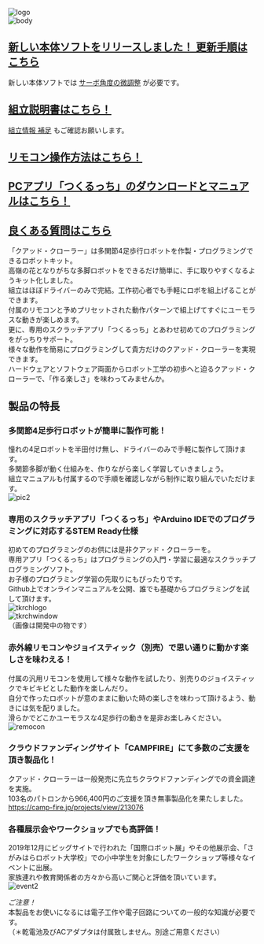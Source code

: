 ![logo](https://bit-trade-one.co.jp/wp/wp-content/uploads/2020/02/ADCRBT-LOGO-YOKOMAX.png)  
![body](https://bit-trade-one.co.jp/wp/wp-content/uploads/2020/02/body.png)

## [新しい本体ソフトをリリースしました！ 更新手順はこちら](https://bit-trade-one.github.io/QuadCrawler/docs/familyday_app.html#updateFW)

新しい本体ソフトでは [サーボ角度の微調整](CalibrationByRemote.md) が必要です。  

## [組立説明書はこちら！](http://bit-trade-one.co.jp/forUser/ADCRBTmanual.pdf)

[組立情報 補足](AdditionalInformation.md) もご確認お願いします。

## [リモコン操作方法はこちら！](InstructionManual.md)

## [PCアプリ「つくるっち」のダウンロードとマニュアルはこちら！](https://bit-trade-one.github.io/QuadCrawler/docs/familyday_app.html)

## [良くある質問はこちら](FAQ.md)

「クアッド・クローラー」は多関節4足歩行ロボットを作製・プログラミングできるロボットキット。  
高嶺の花となりがちな多脚ロボットをできるだけ簡単に、手に取りやすくなるようキット化しました。  
組立はほぼドライバーのみで完結。工作初心者でも手軽にロボを組上げることができます。  
付属のリモコンと予めプリセットされた動作パターンで組上げてすぐにユーモラスな動きが楽しめます。  
更に、専用のスクラッチアプリ「つくるっち」とあわせ初めてのプログラミングをがっちりサポート。  
様々な動作を簡易にプログラミングして貴方だけのクアッド・クローラーを実現できます。  
ハードウェアとソフトウェア両面からロボット工学の初歩へと迫るクアッド・クローラーで、「作る楽しさ」を味わってみませんか。  



## 製品の特長  
### 多関節4足歩行ロボットが簡単に製作可能！
憧れの4足ロボットを半田付け無し、ドライバーのみで手軽に製作して頂けます。  
多関節多脚が動く仕組みを、作りながら楽しく学習していきましょう。  
組立マニュアルも付属するので手順を確認しながら制作に取り組んでいただけます。  
![pic2](https://bit-trade-one.co.jp/wp/wp-content/uploads/2020/02/pic2.jpg)
 
 
### 専用のスクラッチアプリ「つくるっち」やArduino IDEでのプログラミングに対応するSTEM Ready仕様
初めてのプログラミングのお供には是非クアッド・クローラーを。  
専用アプリ「つくるっち」はプログラミングの入門・学習に最適なスクラッチプログラミングソフト。  
お子様のプログラミング学習の先取りにもぴったりです。  
Github上でオンラインマニュアルを公開、誰でも基礎からプログラミングを試して頂けます。  
![tkrchlogo](https://bit-trade-one.co.jp/wp/wp-content/uploads/2020/02/TuKuRuCh-Logo_FULL.png)  
![tkrchwindow](https://bit-trade-one.co.jp/wp/wp-content/uploads/2020/02/tkrchwindow.jpg)  
（画像は開発中の物です）
 
### 赤外線リモコンやジョイスティック（別売）で思い通りに動かす楽しさを味わえる！
付属の汎用リモコンを使用して様々な動作を試したり、別売りのジョイスティックでキビキビとした動作を楽しんだり。  
自分で作ったロボットが意のままに動いた時の楽しさを味わって頂けるよう、動きには気を配りました。  
滑らかでどこかユーモラスな4足歩行の動きを是非お楽しみください。  
 ![remocon](https://bit-trade-one.co.jp/wp/wp-content/uploads/2020/02/remocon.jpg)  

### クラウドファンディングサイト「CAMPFIRE」にて多数のご支援を頂き製品化！
クアッド・クローラーは一般発売に先立ちクラウドファンディングでの資金調達を実施。  
103名のパトロンから966,400円のご支援を頂き無事製品化を果たしました。  
https://camp-fire.jp/projects/view/213076
 
### 各種展示会やワークショップでも高評価！
2019年12月にビッグサイトで行われた「国際ロボット展」やその他展示会、「さがみはらロボット大学校」での小中学生を対象にしたワークショップ等様々なイベントに出展。  
家族連れや教育関係者の方々から高いご関心と評価を頂いています。  
![event2](https://bit-trade-one.co.jp/wp/wp-content/uploads/2020/02/event2.jpg)  

*ご注意！*  
本製品をお使いになるには電子工作や電子回路についての一般的な知識が必要です。  
（＊乾電池及びACアダプタは付属致しません。別途ご用意ください）

